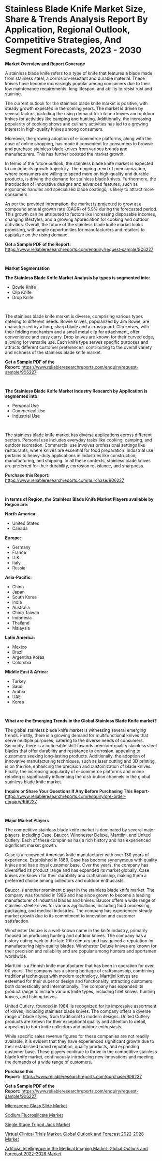 <p><h1>Stainless Blade Knife Market Size, Share & Trends Analysis Report By Application, Regional Outlook, Competitive Strategies, And Segment Forecasts, 2023 - 2030</h1></p><p><strong>Market Overview and Report Coverage</strong></p>
<p><p>A stainless blade knife refers to a type of knife that features a blade made from stainless steel, a corrosion-resistant and durable material. These knives have become increasingly popular among consumers due to their low maintenance requirements, long lifespan, and ability to resist rust and staining.</p><p>The current outlook for the stainless blade knife market is positive, with steady growth expected in the coming years. The market is driven by several factors, including the rising demand for kitchen knives and outdoor knives for activities like camping and hunting. Additionally, the increasing popularity of cooking shows and culinary activities has led to a growing interest in high-quality knives among consumers.</p><p>Moreover, the growing adoption of e-commerce platforms, along with the ease of online shopping, has made it convenient for consumers to browse and purchase stainless blade knives from various brands and manufacturers. This has further boosted the market growth.</p><p>In terms of the future outlook, the stainless blade knife market is expected to continue its growth trajectory. The ongoing trend of premiumization, where consumers are willing to spend more on high-quality and durable products, is driving the demand for stainless blade knives. Furthermore, the introduction of innovative designs and advanced features, such as ergonomic handles and specialized blade coatings, is likely to attract more consumers.</p><p>As per the provided information, the market is projected to grow at a compound annual growth rate (CAGR) of 5.9% during the forecasted period. This growth can be attributed to factors like increasing disposable incomes, changing lifestyles, and a growing appreciation for cooking and outdoor activities. Overall, the future of the stainless blade knife market looks promising, with ample opportunities for manufacturers and retailers to capitalize on the rising demand.</p></p>
<p><strong>Get a Sample PDF of the Report:</strong> <a href="https://www.reliableresearchreports.com/enquiry/request-sample/906227">https://www.reliableresearchreports.com/enquiry/request-sample/906227</a></p>
<p>&nbsp;</p>
<p><strong>Market Segmentation</strong></p>
<p><strong>The Stainless Blade Knife Market Analysis by types is segmented into:</strong></p>
<p><ul><li>Bowie Knife</li><li>Clip Knife</li><li>Drop Knife</li></ul></p>
<p>&nbsp;</p>
<p><p>The stainless blade knife market is diverse, comprising various types catering to different needs. Bowie knives, popularized by Jim Bowie, are characterized by a long, sharp blade and a crossguard. Clip knives, with their folding mechanism and a small metal clip for attachment, offer convenience and easy carry. Drop knives are known for their curved edge, allowing for versatile use. Each knife type serves specific purposes and attracts different customer preferences, contributing to the overall variety and richness of the stainless blade knife market.</p></p>
<p><strong>Get a Sample PDF of the Report:</strong>&nbsp;<a href="https://www.reliableresearchreports.com/enquiry/request-sample/906227">https://www.reliableresearchreports.com/enquiry/request-sample/906227</a></p>
<p>&nbsp;</p>
<p><strong>The Stainless Blade Knife Market Industry Research by Application is segmented into:</strong></p>
<p><ul><li>Personal Use</li><li>Commerical Use</li><li>Industrial Use</li></ul></p>
<p>&nbsp;</p>
<p><p>The stainless blade knife market has diverse applications across different sectors. Personal use includes everyday tasks like cooking, camping, and outdoor recreation. Commercial use involves professional settings like restaurants, where knives are essential for food preparation. Industrial use pertains to heavy-duty applications in industries like construction, manufacturing, and shipping. In all these contexts, stainless blade knives are preferred for their durability, corrosion resistance, and sharpness.</p></p>
<p><strong>Purchase this Report:</strong>&nbsp; <a href="https://www.reliableresearchreports.com/purchase/906227">https://www.reliableresearchreports.com/purchase/906227</a></p>
<p>&nbsp;</p>
<p><strong>In terms of Region, the Stainless Blade Knife Market Players available by Region are:</strong></p>
<p>
    <p> <strong> North America: </strong>
        <ul>
            <li>United States</li>
            <li>Canada</li>
        </ul>
        </p> 
    <p> <strong> Europe: </strong>
        <ul>
            <li>Germany</li>
            <li>France</li>
            <li>U.K.</li>
            <li>Italy</li>
            <li>Russia</li>
        </ul>
        </p> 
    <p> <strong> Asia-Pacific: </strong>
        <ul>
            <li>China</li>
            <li>Japan</li>
            <li>South Korea</li>
            <li>India</li>
            <li>Australia</li>
            <li>China Taiwan</li>
            <li>Indonesia</li>
            <li>Thailand</li>
            <li>Malaysia</li>
        </ul>
        </p> 
    <p> <strong> Latin America: </strong>
        <ul>
            <li>Mexico</li>
            <li>Brazil</li>
            <li>Argentina Korea</li>
            <li>Colombia</li>
        </ul>
        </p> 
    <p> <strong> Middle East & Africa: </strong>
        <ul>
            <li>Turkey</li>
            <li>Saudi</li>
            <li>Arabia</li>
            <li>UAE</li>
            <li>Korea</li>
        </ul>
    </p>
    </p>
<p>&nbsp;</p>
<p><strong>What are the Emerging Trends in the Global Stainless Blade Knife market?</strong></p>
<p><p>The global stainless blade knife market is witnessing several emerging trends. Firstly, there is a growing demand for multifunctional knives that serve multiple purposes, catering to the diverse needs of consumers. Secondly, there is a noticeable shift towards premium-quality stainless steel blades that offer durability and resistance to corrosion, appealing to customers seeking long-lasting products. Additionally, the adoption of innovative manufacturing techniques, such as laser cutting and 3D printing, is on the rise, enhancing the precision and customization of blade knives. Finally, the increasing popularity of e-commerce platforms and online retailing is significantly influencing the distribution channels in the global stainless blade knife market.</p></p>
<p><strong>Inquire or Share Your Questions If Any Before Purchasing This Report</strong>- <a href="https://www.reliableresearchreports.com/enquiry/pre-order-enquiry/906227">https://www.reliableresearchreports.com/enquiry/pre-order-enquiry/906227</a></p>
<p>&nbsp;</p>
<p><strong>Major Market Players</strong></p>
<p><p>The competitive stainless blade knife market is dominated by several major players, including Case, Baucor, Winchester Deluxe, Marttiini, and United Cutlery. Each of these companies has a rich history and has experienced significant market growth.</p><p>Case is a renowned American knife manufacturer with over 130 years of experience. Established in 1889, Case has become synonymous with quality knives and has a loyal customer base. Over the years, the company has diversified its product range and has expanded its market globally. Case knives are known for their durability and craftsmanship, making them a preferred choice among collectors and outdoor enthusiasts.</p><p>Baucor is another prominent player in the stainless blade knife market. The company was founded in 1986 and has since grown to become a leading manufacturer of industrial blades and knives. Baucor offers a wide range of stainless steel knives for various applications, including food processing, packaging, and medical industries. The company has experienced steady market growth due to its commitment to innovation and customer satisfaction.</p><p>Winchester Deluxe is a well-known name in the knife industry, primarily focused on producing hunting and outdoor knives. The company has a history dating back to the late 19th century and has gained a reputation for manufacturing high-quality blades. Winchester Deluxe knives are known for their precision and reliability and are popular among hunters and sportsmen worldwide.</p><p>Marttiini is a Finnish knife manufacturer that has been in operation for over 90 years. The company has a strong heritage of craftsmanship, combining traditional techniques with modern technology. Marttiini knives are esteemed for their superior design and functionality, attracting customers both domestically and internationally. The company has expanded its product range to include various knife types, including fillet knives, hunting knives, and fishing knives.</p><p>United Cutlery, founded in 1984, is recognized for its impressive assortment of knives, including stainless blade knives. The company offers a diverse range of blade styles, from traditional to modern designs. United Cutlery products are known for their exceptional quality and attention to detail, appealing to both knife collectors and outdoor enthusiasts.</p><p>While specific sales revenue figures for these companies are not readily available, it is evident that they have experienced significant growth due to their established brand reputation, quality products, and expanding customer base. These players continue to thrive in the competitive stainless blade knife market, continuously introducing new innovations and meeting the demands of a wide range of customers.</p></p>
<p><strong>Purchase this Report:</strong>&nbsp;&nbsp;<a href="https://www.reliableresearchreports.com/purchase/906227">https://www.reliableresearchreports.com/purchase/906227</a></p>
<p></p>
<p><strong>Get a Sample PDF of the Report:</strong>&nbsp;<a href="https://www.reliableresearchreports.com/enquiry/request-sample/906227">https://www.reliableresearchreports.com/enquiry/request-sample/906227</a></p>
<p><p><a href="https://www.reportprime.com/microscope-glass-slide-r7353">Microscope Glass Slide Market</a></p><p><a href="https://www.linkedin.com/pulse/sodium-fluorosilicate-market-research-report-unlocks-analysis-px2oe/">Sodium Fluorosilicate Market</a></p><p><a href="https://medium.com/@beverlychen69/single-stage-tripod-jack-market-size-growth-forecast-2023-2030-5f15482e2b6d">Single Stage Tripod Jack Market</a></p><p><a href="https://issuu.com/reportprime-2/docs/virtual-clinical-trials-market-global-outlook-and-?fr=xKAE9_zU1NQ">Virtual Clinical Trials Market, Global Outlook and Forecast 2022-2028 Market</a></p><p><a href="https://issuu.com/reportprime-2/docs/artificial-intelligence-in-the-medical-imaging-mar?fr=xKAE9_zU1NQ">Artificial Intelligence in the Medical Imaging Market, Global Outlook and Forecast 2022-2028 Market</a></p></p>